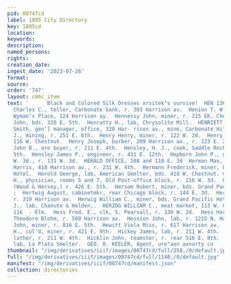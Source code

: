 ```yaml
---
pid: 00747cd
label: 1885 City Directory
key: 1885cd
location: 
keywords: 
description: 
named_persons: 
rights: 
creation_date: 
ingest_date: '2023-07-26'
format: 
source: 
order: '747'
layout: cmhc_item
text: '      Black and Colored Silk Dresses xrsitek"s survive!  HEN 136 HIC        Hendrie
  Charles C., teller, Carbonate bank, r. 303 Harrison av.  Henion T. W., doorkeeper,
  Wyman’s Place, 124 Harrison ay.  Hennessy John, miner, r. 215 EK. Chestnut.  Hennessy
  John, bds. 320 E. 5th.  Henratty H., lab, Chrysolite Mill.  HENRIETT MINE, Eben
  Smith, gen’] manager, office, 320 Har- rison av., mine, Carbonate Hill.  Henry Charles
  J., mining, r. 251 E. 6th.  Henry Henry, miner, r. 122 W. 2d.  Henry Hudson, r.
  116 W. Chestnut.  Henry Joseph, barber, 209 Harrison av., r. 123 E. 2d.  Henslee
  John B., ore buyer, r. 211 E. 4th.  Hensley, H. J., cook, Saddle Rock, r. 113 E.
  5th.  Hensley James P., engineer, r. 431 E. 12th.  Hepborn John P., grocer, 144
  W. 3d., r. 131 W. 3d.  HERALD OFFICE, 108 and 110 E. 3d  Herman Max, manager, M.
  Harris, 418 Harrison av., r. 231 W. 4th.  Hermann Frederick, miner, bds. Grand Pacific
  Hotel.  Herold George, lab, American Smelter, bds. 418 W. Chestnut. ©  Heron John
  H., physician, rooms 5 and 7, Old Post-office block, r. 216 W. 3d.  Hersey Clarence,
  (Wood & Hersey,) r. 426 E. 5th.  Hersom Robert, miner, bds. Grand Pacific Hotel.
  ;  Hertwig August, cabinetmkr, rear Chicago block, r. 144 E. 3d.  Hertz Joseph,
  r. 319 Harrison av.  Herwig William C., miner, bds. Grand Pacific Hotel.  Herwitz
  J., lab, Chanute & Holden,.  HERZOG WILLIAM C., meat market, 113 W. Chestnut, r.
  116  - Elm.  Hess Fred. E., clk, S. Pearsall, r. 330 W. 2d.  Hess Harry, butcher,
  Theodore Blohm, r. 509 Harrison av.  Hession John, lab, r. 1215 N. Hazel. :  Hewie
  John, miner, r. 816 E. 5th.  Hewitt Viola Miss, r. 617 Harrison av.  Hickerson W.
  H., col’d, miner, r. 421 E. 9th.  Hickey James, lab, r. 211 W. 4th.  Hickey John,
  lather, r. 211 W. 4th.  Hicklin John, teamster, r. rear 516 E. 8th.  Hickman Ed.,
  lab, La Plata Smelter.  GEO. 0. KEELER, Agent, ure"axn axnorty co    '
thumbnail: "/img/derivatives/iiif/images/00747cd/full/250,/0/default.jpg"
full: "/img/derivatives/iiif/images/00747cd/full/1140,/0/default.jpg"
manifest: "/img/derivatives/iiif/00747cd/manifest.json"
collection: directories
---
```

